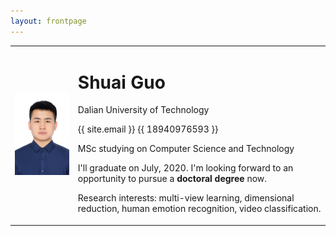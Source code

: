 ```yaml
---
layout: frontpage
---
```

<body>
    <table border="0">
      <tr>
        <td width="20%" align="center">
          <img src="/images/head2.jpg"> 
        </td>
        <td width="80%">
          <h1>Shuai Guo</h1>
          <p>Dalian University of Technology</p>
          <p><span class="glyphicon glyphicon-envelope"></span> {{ site.email }} <span class="glyphicon glyphicon-phone-alt"></span> {{ 18940976593 }}
          </p>
          <p>MSc studying on Computer Science and Technology</p>
          <p>I'll graduate on July, 2020. I'm looking forward to an opportunity to pursue a <b> doctoral degree </b> now. </p>
          <p>Research interests: multi-view learning, dimensional reduction, human emotion recognition, video classification. </p>
<!--           <p>Tel: 18940976593</p> -->
        </td>
      </tr>
    </table>
</body>

<!-- <body>
    <div style="float:right">
        <img src="/images/head.jpg" >
    </div>
    <div style="float:left;">
        <h1>Shuai Guo</h1>
        <p>Dalian University of Technology</p>
        <p>Master Degree on Computer Science and Technology</p>
        <p>E-mail：guoshuaiabc@mail.dlut.edu.cn</p>
        <p>Tel: 18940976593</p>
    </div>
</body> -->